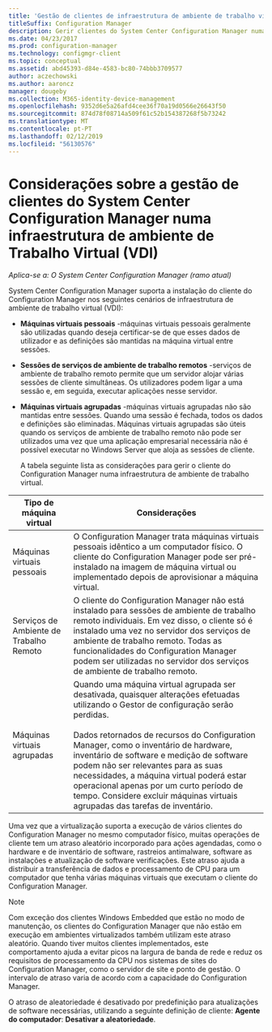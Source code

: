 ```yaml
---
title: 'Gestão de clientes de infraestrutura de ambiente de trabalho virtual (VDI) '
titleSuffix: Configuration Manager
description: Gerir clientes do System Center Configuration Manager numa infraestrutura de ambiente de trabalho virtual (VDI).
ms.date: 04/23/2017
ms.prod: configuration-manager
ms.technology: configmgr-client
ms.topic: conceptual
ms.assetid: abd45393-d84e-4583-bc80-74bbb3709577
author: aczechowski
ms.author: aaroncz
manager: dougeby
ms.collection: M365-identity-device-management
ms.openlocfilehash: 9352d6e5a26afd4cee36f70a19d0566e26643f50
ms.sourcegitcommit: 874d78f08714a509f61c52b154387268f5b73242
ms.translationtype: MT
ms.contentlocale: pt-PT
ms.lasthandoff: 02/12/2019
ms.locfileid: "56130576"
---
```

# <a name="considerations-for-managing-system-center-configuration-manager-clients--in-a-virtual-desktop-infrastructure-vdi"></a>Considerações sobre a gestão de clientes do System Center Configuration Manager numa infraestrutura de ambiente de Trabalho Virtual (VDI)

*Aplica-se a: O System Center Configuration Manager (ramo atual)*

System Center Configuration Manager suporta a instalação do cliente do Configuration Manager nos seguintes cenários de infraestrutura de ambiente de trabalho virtual (VDI):  

- **Máquinas virtuais pessoais** -máquinas virtuais pessoais geralmente são utilizadas quando deseja certificar-se de que esses dados de utilizador e as definições são mantidas na máquina virtual entre sessões.  

- **Sessões de serviços de ambiente de trabalho remotos** -serviços de ambiente de trabalho remoto permite que um servidor alojar várias sessões de cliente simultâneas. Os utilizadores podem ligar a uma sessão e, em seguida, executar aplicações nesse servidor.  

- **Máquinas virtuais agrupadas** -máquinas virtuais agrupadas não são mantidas entre sessões. Quando uma sessão é fechada, todos os dados e definições são eliminadas. Máquinas virtuais agrupadas são úteis quando os serviços de ambiente de trabalho remoto não pode ser utilizados uma vez que uma aplicação empresarial necessária não é possível executar no Windows Server que aloja as sessões de cliente.  

  A tabela seguinte lista as considerações para gerir o cliente do Configuration Manager numa infraestrutura de ambiente de trabalho virtual.  

|Tipo de máquina virtual|Considerações|  
|--------------------------|--------------------|  
|Máquinas virtuais pessoais|O Configuration Manager trata máquinas virtuais pessoais idêntico a um computador físico. O cliente do Configuration Manager pode ser pré-instalado na imagem de máquina virtual ou implementado depois de aprovisionar a máquina virtual.|  
|Serviços de Ambiente de Trabalho Remoto|O cliente do Configuration Manager não está instalado para sessões de ambiente de trabalho remoto individuais. Em vez disso, o cliente só é instalado uma vez no servidor dos serviços de ambiente de trabalho remoto. Todas as funcionalidades do Configuration Manager podem ser utilizadas no servidor dos serviços de ambiente de trabalho remoto.|  
|Máquinas virtuais agrupadas|Quando uma máquina virtual agrupada ser desativada, quaisquer alterações efetuadas utilizando o Gestor de configuração serão perdidas.<br /><br /> Dados retornados de recursos do Configuration Manager, como o inventário de hardware, inventário de software e medição de software podem não ser relevantes para as suas necessidades, a máquina virtual poderá estar operacional apenas por um curto período de tempo. Considere excluir máquinas virtuais agrupadas das tarefas de inventário.|  

 Uma vez que a virtualização suporta a execução de vários clientes do Configuration Manager no mesmo computador físico, muitas operações de cliente tem um atraso aleatório incorporado para ações agendadas, como o hardware e de inventário de software, rastreios antimalware, software as instalações e atualização de software verificações. Este atraso ajuda a distribuir a transferência de dados e processamento de CPU para um computador que tenha várias máquinas virtuais que executam o cliente do Configuration Manager.  

> [!NOTE]  
>  Com exceção dos clientes Windows Embedded que estão no modo de manutenção, os clientes do Configuration Manager que não estão em execução em ambientes virtualizados também utilizam este atraso aleatório. Quando tiver muitos clientes implementados, este comportamento ajuda a evitar picos na largura de banda de rede e reduz os requisitos de processamento da CPU nos sistemas de sites do Configuration Manager, como o servidor de site e ponto de gestão. O intervalo de atraso varia de acordo com a capacidade do Configuration Manager.  
>   
>  O atraso de aleatoriedade é desativado por predefinição para atualizações de software necessárias, utilizando a seguinte definição de cliente: **Agente do computador**: **Desativar a aleatoriedade**.
